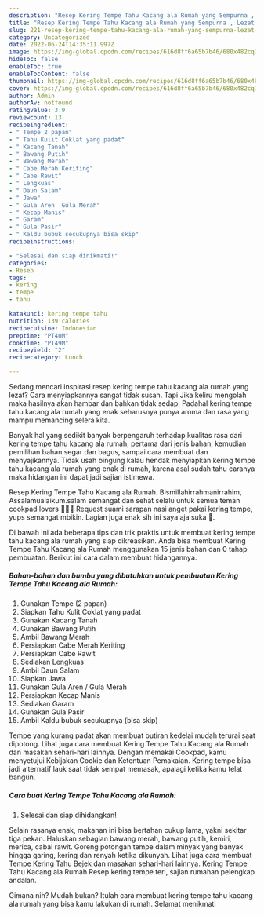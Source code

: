 ```yaml
---
description: "Resep Kering Tempe Tahu Kacang ala Rumah yang Sempurna , Lezat Sekali"
title: "Resep Kering Tempe Tahu Kacang ala Rumah yang Sempurna , Lezat Sekali"
slug: 221-resep-kering-tempe-tahu-kacang-ala-rumah-yang-sempurna-lezat-sekali
category: Uncategorized
date: 2022-06-24T14:35:11.997Z
image: https://img-global.cpcdn.com/recipes/616d8ff6a65b7b46/680x482cq70/kering-tempe-tahu-kacang-ala-rumah-foto-resep-utama.jpg
hideToc: false
enableToc: true
enableTocContent: false
thumbnail: https://img-global.cpcdn.com/recipes/616d8ff6a65b7b46/680x482cq70/kering-tempe-tahu-kacang-ala-rumah-foto-resep-utama.jpg
cover: https://img-global.cpcdn.com/recipes/616d8ff6a65b7b46/680x482cq70/kering-tempe-tahu-kacang-ala-rumah-foto-resep-utama.jpg
author: Admin
authorAv: notfound
ratingvalue: 3.9
reviewcount: 13
recipeingredient:
- " Tempe 2 papan"
- " Tahu Kulit Coklat yang padat"
- " Kacang Tanah"
- " Bawang Putih"
- " Bawang Merah"
- " Cabe Merah Keriting"
- " Cabe Rawit"
- " Lengkuas"
- " Daun Salam"
- " Jawa"
- " Gula Aren  Gula Merah"
- " Kecap Manis"
- " Garam"
- " Gula Pasir"
- " Kaldu bubuk secukupnya bisa skip"
recipeinstructions:

- "Selesai dan siap dinikmati!"
categories:
- Resep
tags:
- kering
- tempe
- tahu

katakunci: kering tempe tahu 
nutrition: 139 calories
recipecuisine: Indonesian
preptime: "PT40M"
cooktime: "PT49M"
recipeyield: "2"
recipecategory: Lunch

---
```



Sedang mencari inspirasi resep kering tempe tahu kacang ala rumah yang lezat? Cara menyiapkannya sangat tidak susah. Tapi Jika keliru mengolah maka hasilnya akan hambar dan bahkan tidak sedap. Padahal kering tempe tahu kacang ala rumah yang enak seharusnya punya aroma dan rasa yang mampu memancing selera kita.


Banyak hal yang sedikit banyak berpengaruh terhadap kualitas rasa dari kering tempe tahu kacang ala rumah, pertama dari jenis bahan, kemudian pemilihan bahan segar dan bagus, sampai cara membuat dan menyajikannya. Tidak usah bingung kalau hendak menyiapkan kering tempe tahu kacang ala rumah yang enak di rumah, karena asal sudah tahu caranya maka hidangan ini dapat jadi sajian istimewa.

Resep Kering Tempe Tahu Kacang ala Rumah. Bismillahirrahmanirrahim, Assalamualaikum.salam semangat dan sehat selalu untuk semua teman cookpad lovers 🤗🤗🌱 Request suami sarapan nasi anget pakai kering tempe, yups semangat mbikin. Lagian juga enak sih ini saya aja suka 🤭.


Di bawah ini ada beberapa tips dan trik praktis untuk membuat kering tempe tahu kacang ala rumah yang siap dikreasikan. Anda bisa membuat Kering Tempe Tahu Kacang ala Rumah menggunakan 15 jenis bahan dan 0 tahap pembuatan. Berikut ini cara dalam membuat hidangannya.

<!--inarticleads1-->

##### Bahan-bahan dan bumbu yang dibutuhkan untuk pembuatan Kering Tempe Tahu Kacang ala Rumah:

1. Gunakan  Tempe (2 papan)
1. Siapkan  Tahu Kulit Coklat yang padat
1. Gunakan  Kacang Tanah
1. Gunakan  Bawang Putih
1. Ambil  Bawang Merah
1. Persiapkan  Cabe Merah Keriting
1. Persiapkan  Cabe Rawit
1. Sediakan  Lengkuas
1. Ambil  Daun Salam
1. Siapkan  Jawa
1. Gunakan  Gula Aren / Gula Merah
1. Persiapkan  Kecap Manis
1. Sediakan  Garam
1. Gunakan  Gula Pasir
1. Ambil  Kaldu bubuk secukupnya (bisa skip)


Tempe yang kurang padat akan membuat butiran kedelai mudah terurai saat dipotong. Lihat juga cara membuat Kering Tempe Tahu Kacang ala Rumah dan masakan sehari-hari lainnya. Dengan memakai Cookpad, kamu menyetujui Kebijakan Cookie dan Ketentuan Pemakaian. Kering tempe bisa jadi alternatif lauk saat tidak sempat memasak, apalagi ketika kamu telat bangun. 

<!--inarticleads2-->

##### Cara buat Kering Tempe Tahu Kacang ala Rumah:


1. Selesai dan siap dihidangkan!

Selain rasanya enak, makanan ini bisa bertahan cukup lama, yakni sekitar tiga pekan. Haluskan sebagian bawang merah, bawang putih, kemiri, merica, cabai rawit. Goreng potongan tempe dalam minyak yang banyak hingga garing, kering dan renyah ketika dikunyah. Lihat juga cara membuat Tempe Kering Tahu Bejek dan masakan sehari-hari lainnya. Kering Tempe Tahu Kacang ala Rumah Resep kering tempe teri, sajian rumahan pelengkap andalan. 

Gimana nih? Mudah bukan? Itulah cara membuat kering tempe tahu kacang ala rumah yang bisa kamu lakukan di rumah. Selamat menikmati
